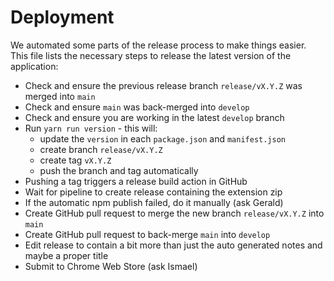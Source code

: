 # Deployment

We automated some parts of the release process to make things easier. This file lists the necessary steps to release the latest version of the application:

- Check and ensure the previous release branch `release/vX.Y.Z` was merged into `main`
- Check and ensure `main` was back-merged into `develop`
- Check and ensure you are working in the latest `develop` branch
- Run `yarn run version` - this will:
  - update the `version` in each `package.json` and `manifest.json`
  - create branch `release/vX.Y.Z`
  - create tag `vX.Y.Z`
  - push the branch and tag automatically
- Pushing a tag triggers a release build action in GitHub
- Wait for pipeline to create release containing the extension zip
- If the automatic npm publish failed, do it manually (ask Gerald)
- Create GitHub pull request to merge the new branch `release/vX.Y.Z` into `main`
- Create GitHub pull request to back-merge `main` into `develop`
- Edit release to contain a bit more than just the auto generated notes and maybe a proper title
- Submit to Chrome Web Store (ask Ismael)
